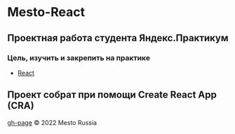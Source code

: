 # Mesto-React
## Проектная работа студента Яндекс.Практикум

### Цель, изучить и закрепить на практике
+ [React](https://ru.reactjs.org/docs/getting-started.html)  

Проект собрат при помощи Create React App (CRA)
---
[gh-page](https://cactys.github.io/mesto-react/) 
&copy; 2022 Mesto Russia
